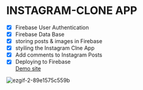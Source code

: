 
# INSTAGRAM-CLONE APP
- [x] Firebase User Authentication
- [x] Firebase Data Base
- [x] storing posts & images in Firebase
- [x] styiling the Instagram Clne App
- [x] Add comments to Instagram Posts
- [x] Deploying to Firebase  
[Demo site](https://insta-clone-86dc5.web.app/)

![ezgif-2-89e1575c559b](https://user-images.githubusercontent.com/24566249/110939407-b8857400-8378-11eb-8948-214a5aab5e0b.gif)
